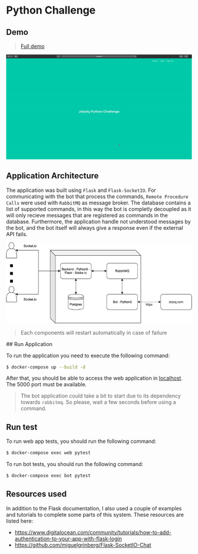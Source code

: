 # Python Challenge
## Demo

> [Full demo](https://youtu.be/5CcsI-CIvi4)

![Demo](demo.gif)

## Application Architecture

The application was built using `Flask` and `Flask-SocketIO`. For communicating with the bot that process the commands, `Remote Procedure Calls` were used with `RabbitMQ` as message broker. The database contains a list of supported commands, in this way the bot is completly decoupled as it will only recieve messages that are registered as commands in the database. Furthermore, the application handle not understood messages by the bot, and the bot itself will always give a response even if the external API fails.

![Architecure](architecture.png)

> Each components will restart automatically in case of failure

## Run Application

To run the application you need to execute the following command:

```sh
$ docker-compose up --build -d
```

After that, you should be able to access the web application in [localhost](http://localhost:5000). The 5000 port must be available.

> The bot application could take a bit to start due to its dependency towards `rabbitmq`. So please, wait a few seconds before using a command.

## Run test

To run web app tests, you should run the following command:

```sh
$ docker-compose exec web pytest
```

To run bot tests, you should run the following command:

```sh
$ docker-compose exec bot pytest
```

## Resources used

In addition to the Flask documentation, I also used a couple of examples and tutorials to complete some parts of this system. These resources are listed here:

- https://www.digitalocean.com/community/tutorials/how-to-add-authentication-to-your-app-with-flask-login
- https://github.com/miguelgrinberg/Flask-SocketIO-Chat
